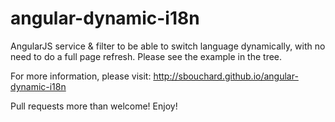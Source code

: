 angular-dynamic-i18n
====================

AngularJS service & filter to be able to switch language dynamically, with no need to do a full page refresh. 
Please see the example in the tree.

For more information, please visit: http://sbouchard.github.io/angular-dynamic-i18n

Pull requests more than welcome! Enjoy!
